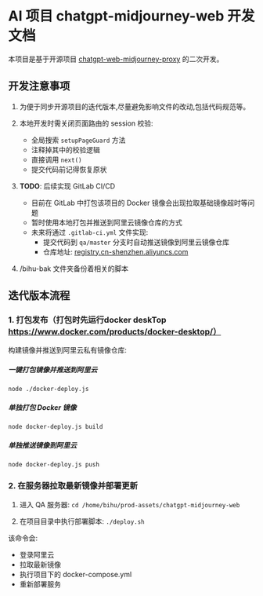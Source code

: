 # AI 项目 chatgpt-midjourney-web 开发文档

本项目是基于开源项目 [chatgpt-web-midjourney-proxy](https://github.com/Dooy/chatgpt-web-midjourney-proxy) 的二次开发。

## 开发注意事项

1. 为便于同步开源项目的迭代版本,尽量避免影响文件的改动,包括代码规范等。

2. 本地开发时需关闭页面路由的 session 校验:
   - 全局搜索 `setupPageGuard` 方法
   - 注释掉其中的校验逻辑
   - 直接调用 `next()`
   - 提交代码前记得恢复原状

3. **TODO**: 后续实现 GitLab CI/CD
   - 目前在 GitLab 中打包该项目的 Docker 镜像会出现拉取基础镜像超时等问题
   - 暂时使用本地打包并推送到阿里云镜像仓库的方式
   - 未来将通过 `.gitlab-ci.yml` 文件实现:
     - 提交代码到 `qa/master` 分支时自动推送镜像到阿里云镜像仓库
     - 仓库地址: [registry.cn-shenzhen.aliyuncs.com](https://cr.console.aliyun.com/cn-shenzhen/instance/repositories)
4. /bihu-bak 文件夹备份着相关的脚本

## 迭代版本流程

### 1. 打包发布（打包时先运行docker deskTop <https://www.docker.com/products/docker-desktop/）>

构建镜像并推送到阿里云私有镜像仓库:

##### 一键打包镜像并推送到阿里云

`node ./docker-deploy.js`

##### 单独打包 Docker 镜像

`node docker-deploy.js build`

##### 单独推送镜像到阿里云

`node docker-deploy.js push`

### 2. 在服务器拉取最新镜像并部署更新

1. 进入 QA 服务器:
`cd /home/bihu/prod-assets/chatgpt-midjourney-web`

2. 在项目目录中执行部署脚本:
`./deploy.sh`

该命令会:

- 登录阿里云
- 拉取最新镜像
- 执行项目下的 docker-compose.yml
- 重新部署服务
